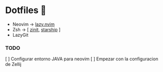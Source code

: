 # Dotfiles 📖

- Neovim -> [lazy.nvim](https://github.com/folke/lazy.nvim)
- Zsh -> [ [zinit](https://github.com/zdharma-continuum/zinit), [starship](https://github.com/starship/starship) ]
- LazyGit

### TODO

[ ] Configurar entorno JAVA para neovim
[ ] Empezar con la configuracion de Zellij
